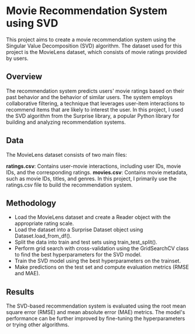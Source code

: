# Movie Recommendation System using SVD
This project aims to create a movie recommendation system using the Singular Value Decomposition (SVD) algorithm. The dataset used for this project is the MovieLens dataset, which consists of movie ratings provided by users.

## Overview
The recommendation system predicts users' movie ratings based on their past behavior and the behavior of similar users. The system employs collaborative filtering, a technique that leverages user-item interactions to recommend items that are likely to interest the user. In this project, I used the SVD algorithm from the Surprise library, a popular Python library for building and analyzing recommendation systems.

## Data
The MovieLens dataset consists of two main files:

**ratings.csv**: Contains user-movie interactions, including user IDs, movie IDs, and the corresponding ratings.
**movies.csv**: Contains movie metadata, such as movie IDs, titles, and genres.
In this project, I primarily use the ratings.csv file to build the recommendation system.

## Methodology
- Load the MovieLens dataset and create a Reader object with the appropriate rating scale.
- Load the dataset into a Surprise Dataset object using Dataset.load_from_df().
- Split the data into train and test sets using train_test_split().
- Perform grid search with cross-validation using the GridSearchCV class to find the best hyperparameters for the SVD model.
- Train the SVD model using the best hyperparameters on the trainset.
- Make predictions on the test set and compute evaluation metrics (RMSE and MAE).

## Results
The SVD-based recommendation system is evaluated using the root mean square error (RMSE) and mean absolute error (MAE) metrics. The model's performance can be further improved by fine-tuning the hyperparameters or trying other algorithms.

